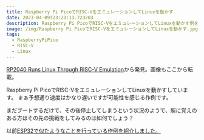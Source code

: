 ```yaml
---
title: Raspberry Pi PicoでRISC-VをエミュレーションしてLinuxを動かす
date: 2023-04-09T23:23:13.723203
description: Raspberry Pi PicoでRISC-VをエミュレーションしてLinuxを動かす例を紹介します。
image: /img/Raspberry Pi PicoでRISC-VをエミュレーションしてLinuxを動かす.jpg
tags:
  - RaspberryPiPico
  - RISC-V
  - Linux
---
```

[RP2040 Runs Linux Through RISC-V Emulation](https://hackaday.com/2023/03/19/rp2040-runs-linux-through-risc-v-emulation/)から発見。画像もここから転載。

Raspberry Pi PicoでRISC-VをエミュレーションしてLinuxを動かすしています。
まぁ予想通り速度はかなり遅いですが可能性を感じる作例です。

まだブートするだけで、その後停止してしまうという状況のようで、腕に覚えのある方はその先の挑戦をしてみるのは如何でしょう？

以前[ESP32で似たようなことを行っている作例を紹介しました。](../esp32でrisc-vのエミュレータを動かしlinuxを動かす/)

